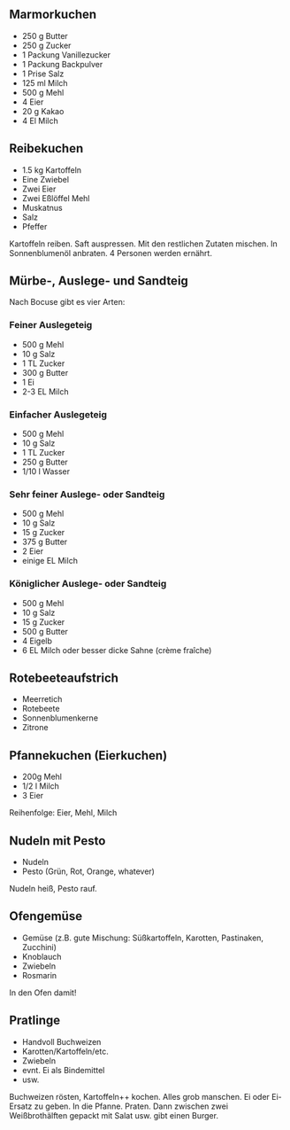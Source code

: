 ## Marmorkuchen

* 250 g Butter
* 250 g Zucker
* 1 Packung Vanillezucker
* 1 Packung Backpulver
* 1 Prise Salz
* 125 ml Milch
* 500 g Mehl
* 4 Eier
* 20 g Kakao
* 4 El Milch

## Reibekuchen
* 1.5 kg Kartoffeln
* Eine Zwiebel
* Zwei Eier
* Zwei Eßlöffel Mehl
* Muskatnus
* Salz
* Pfeffer

Kartoffeln reiben. Saft auspressen. Mit den restlichen Zutaten mischen. In Sonnenblumenöl anbraten. 4 Personen werden ernährt.

## Mürbe-, Auslege- und Sandteig

Nach Bocuse gibt es vier Arten:

### Feiner Auslegeteig
* 500 g Mehl
* 10 g Salz
* 1 TL Zucker
* 300 g Butter
* 1 Ei
* 2-3 EL Milch

### Einfacher Auslegeteig
* 500 g Mehl
* 10 g Salz
* 1 TL Zucker
* 250 g Butter
* 1/10 l Wasser

### Sehr feiner Auslege- oder Sandteig
* 500 g Mehl
* 10 g Salz
* 15 g Zucker
* 375 g Butter
* 2 Eier
* einige EL Milch

### Königlicher Auslege- oder Sandteig
* 500 g Mehl
* 10 g Salz
* 15 g Zucker
* 500 g Butter
* 4 Eigelb
* 6 EL Milch oder besser dicke Sahne (crème fraîche)


## Rotebeeteaufstrich
* Meerretich
* Rotebeete
* Sonnenblumenkerne
* Zitrone

## Pfannekuchen (Eierkuchen)
* 200g Mehl
* 1/2 l Milch
* 3 Eier

Reihenfolge: Eier, Mehl, Milch

## Nudeln mit Pesto

* Nudeln
* Pesto (Grün, Rot, Orange, whatever)

Nudeln heiß, Pesto rauf.

## Ofengemüse

* Gemüse (z.B. gute Mischung: Süßkartoffeln, Karotten, Pastinaken, Zucchini)
* Knoblauch
* Zwiebeln
* Rosmarin

In den Ofen damit!

## Pratlinge

* Handvoll Buchweizen
* Karotten/Kartoffeln/etc.
* Zwiebeln
* evnt. Ei als Bindemittel
* usw.

Buchweizen rösten, Kartoffeln++ kochen. Alles grob manschen. Ei oder Ei-Ersatz zu geben. In die Pfanne. Praten.
Dann zwischen zwei Weißbrothälften gepackt mit Salat usw. gibt einen Burger.

